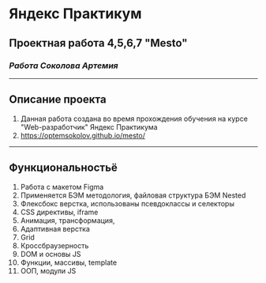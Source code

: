 # Яндекс Практикум

## **Проектная работа 4,5,6,7 "Mesto"**

### _Работа Соколова Артемия_

---

## Описание проекта

1. Данная работа создана во время прохождения обучения на курсе "Web-разработчик" Яндекс Практикума
2. https://optemsokolov.github.io/mesto/

---

## Функциональностьё

1. Работа с макетом Figma
2. Применяется БЭМ методология, файловая структура БЭМ Nested
3. Флексбокс верстка, использованы псевдоклассы и селекторы
4. CSS директивы, iframe
5. Анимация, трансформация,
6. Адаптивная верстка
7. Grid
8. Кроссбраузерность
9. DOM и основы JS
10. Функции, массивы, template
11. ООП, модули JS
